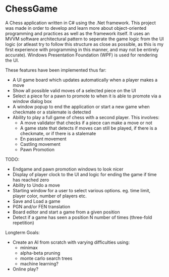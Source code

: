 # ChessGame
A Chess application written in C# using the .Net framework. This project was made in order to develop and learn more about object-oriented programming and practices as well as the framework itself. It uses an MVVM software architectural pattern to seperate the game logic from the UI logic (or atleast try to follow this structure as close as possible, as this is my first experience with programming in this manner, and may not be entirely accurate). Windows Presentation Foundation (WPF) is used for rendering the UI.

These features have been implemented thus far:
- A UI game board which updates automatically when a player makes a move
- Show all possible valid moves of a selected piece on the UI
- Select a piece for a pawn to promote to when it is able to promote via a window dialog box
- A window popup to end the application or start a new game when checkmate or a stalemate is detected
- Ability to play a full game of chess with a second player. This involves:
	- A move validator that checks if a piece can make a move or not
	- A game state that detects if moves can still be played, if there is a checkmate, or if there is a stalemate
	- En passant movement
	- Castling movement
	- Pawn Promotion

TODO:
- Endgame and pawn promotion windows to look nicer
- Display of player clock to the UI and logic for ending the game if time has reached zero
- Ability to Undo a move
- Starting window for a user to select various options. eg. time limit, player color, number of players etc. 
- Save and Load a game
- PGN and/or FEN translation
- Board editor and start a game from a given position
- Detect if a game has seen a position N number of times (three-fold repetition)

Longterm Goals:
- Create an AI from scratch with varying difficulties using:
	- minimax
	- alpha-beta pruning
	- monte carlo search trees
	- machine learning?
- Online play?
